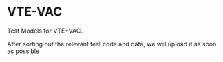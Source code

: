 # VTE-VAC
Test Models for VTE+VAC.

After sorting out the relevant test code and data, we will upload it as soon as possible
